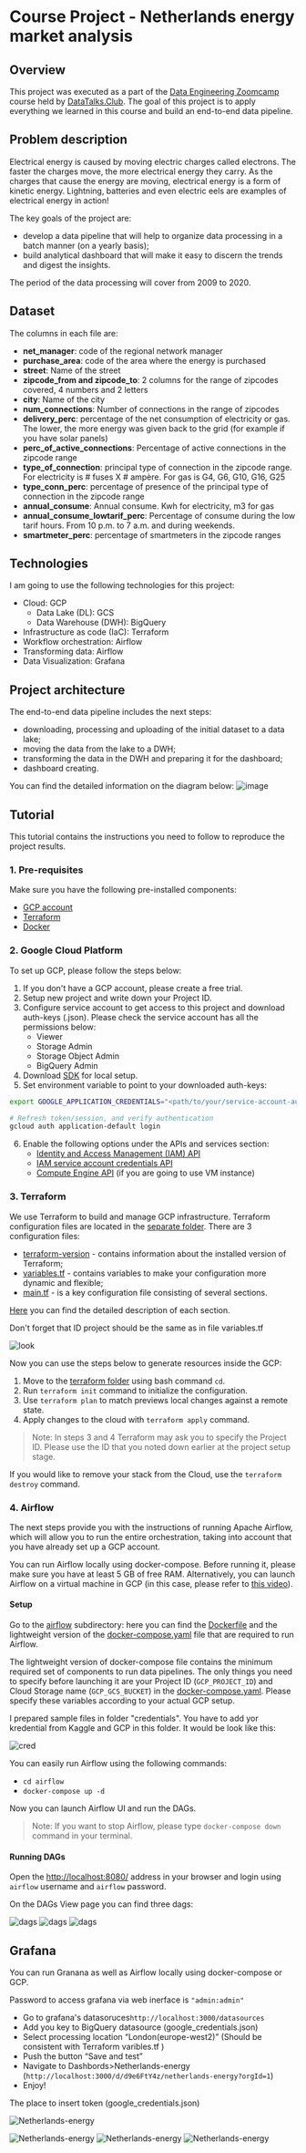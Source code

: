 # Course Project - Netherlands energy market analysis 

## Overview
This project was executed as a part of the [Data Engineering Zoomcamp](https://github.com/DataTalksClub/data-engineering-zoomcamp) 
course held by [DataTalks.Club](https://datatalks.club/). The goal of this project is to apply everything we learned
in this course and build an end-to-end data pipeline.

## Problem description
Electrical energy is caused by moving electric charges called electrons. The faster the charges move, the more electrical energy they carry.
As the charges that cause the energy are moving, electrical energy is a form of kinetic energy.
Lightning, batteries and even electric eels are examples of electrical energy in action!

The key goals of the project are:
* develop a data pipeline that will help to organize data processing in a batch manner (on a yearly basis);
* build analytical dashboard that will make it easy to discern the trends and digest the insights.

The period of the data processing will cover from 2009 to 2020.

## Dataset
The columns in each file are:

- **net_manager**: code of the regional network manager
- **purchase_area**: code of the area where the energy is purchased
- **street**: Name of the street
- **zipcode_from and zipcode_to**: 2 columns for the range of zipcodes covered, 4 numbers and 2 letters
- **city**: Name of the city
- **num_connections**: Number of connections in the range of zipcodes
- **delivery_perc**: percentage of the net consumption of electricity or gas. The lower, the more energy was given back to the grid (for example if you have solar panels)
- **perc_of_active_connections**: Percentage of active connections in the zipcode range
- **type_of_connection**: principal type of connection in the zipcode range. For electricity is # fuses X # ampère. For gas is G4, G6, G10, G16, G25
- **type_conn_perc**: percentage of presence of the principal type of connection in the zipcode range
- **annual_consume**: Annual consume. Kwh for electricity, m3 for gas
- **annual_consume_lowtarif_perc**: Percentage of consume during the low tarif hours. From 10 p.m. to 7 a.m. and during weekends.
- **smartmeter_perc**: percentage of smartmeters in the zipcode ranges

## Technologies
I am going to use the following technologies for this project:

* Cloud: GCP
    * Data Lake (DL): GCS
    * Data Warehouse (DWH): BigQuery
* Infrastructure as code (IaC): Terraform
* Workflow orchestration: Airflow
* Transforming data: Airflow
* Data Visualization: Grafana

## Project architecture
The end-to-end data pipeline includes the next steps:
* downloading, processing and uploading of the initial dataset to a data lake;
* moving the data from the lake to a DWH;
* transforming the data in the DWH and preparing it for the dashboard;
* dashboard creating.

You can find the detailed information on the diagram below:
![image](images/GCP.png)

## Tutorial
This tutorial contains the instructions you need to follow to reproduce the project results.

### 1. Pre-requisites
Make sure you have the following pre-installed components: 
* [GCP account](https://cloud.google.com/)
* [Terraform](https://www.terraform.io/downloads)
* [Docker](https://docs.docker.com/get-docker/)

### 2. Google Cloud Platform
To set up GCP, please follow the steps below:
1. If you don't have a GCP account, please create a free trial.
2. Setup new project and write down your Project ID.
3. Configure service account to get access to this project and download auth-keys (.json). Please check the service 
account has all the permissions below:
   * Viewer
   * Storage Admin
   * Storage Object Admin
   * BigQuery Admin 
4. Download [SDK](https://cloud.google.com/sdk) for local setup.
5. Set environment variable to point to your downloaded auth-keys:
```bash
export GOOGLE_APPLICATION_CREDENTIALS="<path/to/your/service-account-authkeys>.json"

# Refresh token/session, and verify authentication
gcloud auth application-default login
```
6. Enable the following options under the APIs and services section:
   * [Identity and Access Management (IAM) API](https://console.cloud.google.com/apis/library/iam.googleapis.com)
   * [IAM service account credentials API](https://console.cloud.google.com/apis/library/iamcredentials.googleapis.com)
   * [Compute Engine API](https://console.developers.google.com/apis/api/compute.googleapis.com) (if you are going to use VM instance)

### 3. Terraform
We use Terraform to build and manage GCP infrastructure. Terraform configuration files are located in the [separate folder](terraform). 
There are 3 configuration files: 
* [terraform-version](terraform/terraform-version) - contains information about the installed version of Terraform;
* [variables.tf](terraform/variables.tf) - contains variables to make your configuration more dynamic and flexible;
* [main.tf](terraform/main.tf) - is a key configuration file consisting of several sections.

[Here](https://github.com/DataTalksClub/data-engineering-zoomcamp/blob/main/week_1_basics_n_setup/1_terraform_gcp/1_terraform_overview.md)
you can find the detailed description of each section.

Don't forget that ID project should be the same as in file variables.tf

![look](images/id_project.png)


Now you can use the steps below to generate resources inside the GCP:
1. Move to the [terraform folder](terraform) using bash command `cd`.
2. Run `terraform init` command to initialize the configuration.
3. Use `terraform plan` to match previews local changes against a remote state.
4. Apply changes to the cloud with `terraform apply` command.

> Note: In steps 3 and 4 Terraform may ask you to specify the Project ID. Please use the ID that you noted down 
earlier at the project setup stage.
> 
If you would like to remove your stack from the Cloud, use the `terraform destroy` command. 

### 4. Airflow
The next steps provide you with the instructions of running Apache Airflow, which will allow you to run the entire 
orchestration, taking into account that you have already set up a GCP account.

You can run Airflow locally using docker-compose. Before running it, please make sure you have at least 5 GB of free RAM.
Alternatively, you can launch Airflow on a virtual machine in GCP (in this case, please refer to [this video](https://www.youtube.com/watch?v=ae-CV2KfoN0&list=PL3MmuxUbc_hJed7dXYoJw8DoCuVHhGEQb&index=16)). 

#### Setup
Go to the [airflow](airflow) subdirectory: here you can find the [Dockerfile](airflow/Dockerfile) and the lightweight version
of the [docker-compose.yaml](airflow/docker-compose.yaml) file that are required to run Airflow. 

The lightweight version of docker-compose file contains the minimum required set of components to run data pipelines. 
The only things you need to specify before launching it are your Project ID (`GCP_PROJECT_ID`) and Cloud Storage name (`GCP_GCS_BUCKET`)
in the [docker-compose.yaml](airflow/docker-compose.yaml). Please specify these variables according to your actual GCP setup.

I prepared sample files in folder "credentials". You have to add yor kredential from Kaggle and GCP in this folder.
It would be look like this:

![cred](images/cred.png)

You can easily run Airflow using the following commands:
* `cd airflow` 
* `docker-compose up -d`


Now you can launch Airflow UI and run the DAGs.
> Note: If you want to stop Airflow, please type `docker-compose down` command in your terminal.

#### Running DAGs
Open the [http://localhost:8080/](http://localhost:8080/) address in your browser and login using `airflow` username
and `airflow` password.

On the DAGs View page you can find three dags:

![dags](images/dag_1.png)
![dags](images/task_2.png)
![dags](images/task_3.png)
## Grafana


You can run Granana as well as Airflow locally using docker-compose or GCP. 

Password to access grafana via web inerface is ```"admin:admin"```

- Go to grafana's datasoruces```http://localhost:3000/datasources```
- Add you key to BigQuery datasource (google_credentials.json)
- Select processing location  “London(europe-west2)” (Should be consistent with Terraform varibles.tf )
- Push the button “Save and test”
- Navigate to Dashbords>Netherlands-energy 
(```http://localhost:3000/d/d9e6FtY4z/netherlands-energy?orgId=1```)
- Enjoy!

The place to insert token (google_credentials.json) 

![Netherlands-energy](images/token.png)


![Netherlands-energy](images/dashboards.png)
![Netherlands-energy](images/grafana_1.png)
![Netherlands-energy](images/grafana_2.png)


